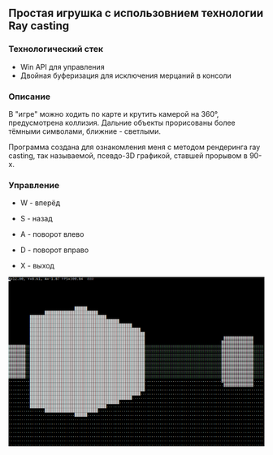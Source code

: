 ## Простая игрушка с использовнием технологии Ray casting

### Технологический стек
* Win API для управления
* Двойная буферизация для исключения мерцаний в консоли

### Описание
В "игре" можно ходить по карте и крутить камерой на 360°, предусмотрена коллизия. 
Дальние объекты прорисованы более тёмными символами, ближние - светлыми.

Программа создана для ознакомления меня с методом рендеринга ray casting, так называемой, псевдо-3D графикой, ставшей прорывом в 90-х.

### Управление
* W - вперёд
* S - назад
* A - поворот влево
* D - поворот вправо

* X - выход

![screenshot](screenshot.png)